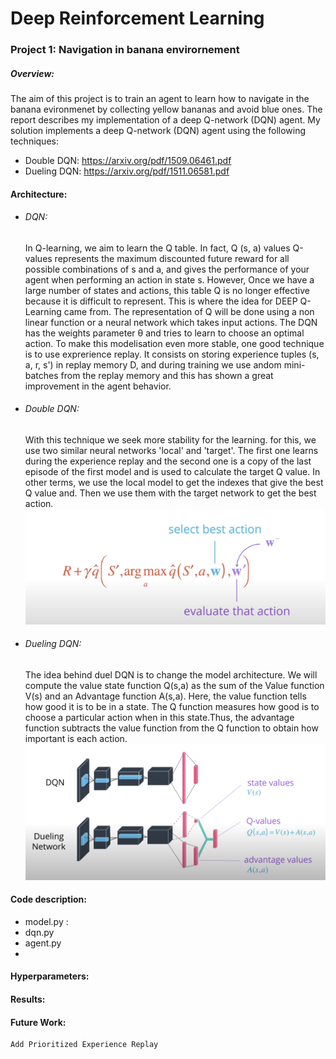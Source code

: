# Deep Reinforcement Learning

### Project 1: Navigation in banana envirornement

##### Overview:

The aim of this project is to train an agent to learn how to navigate in the banana evironmenet by collecting yellow bananas and avoid blue ones. The report describes my implementation of a deep Q-network (DQN) agent. My solution implements a deep Q-network (DQN) agent using the following techniques:

- Double DQN: https://arxiv.org/pdf/1509.06461.pdf
- Dueling DQN: https://arxiv.org/pdf/1511.06581.pdf

#### Architecture:

- ###### DQN:

  In Q-learning, we aim to learn the Q table. In fact, Q (s, a) values Q-values represents the maximum discounted future reward for all possible combinations of s and a, and gives the performance of your agent when performing an action in state s. However, Once we have a large number of states and actions, this table Q is no longer effective because it is difficult to represent. This is where the idea for DEEP Q-Learning came from. The representation of Q will be done using a non linear function or a neural network which takes input actions. The DQN has the weights parameter θ and tries to learn to choose an optimal action. To make this modelisation even more stable, one good technique is to use exprerience replay. It consists on storing experience tuples (s, a, r, s') in replay memory D, and during training we use andom mini-batches from the replay memory and this has shown a great improvement in the agent behavior.

- ###### Double DQN:

  With this technique we seek more stability for the learning. for this, we use two similar neural networks 'local' and 'target'. The first one learns during the experience replay and the second one is a copy of the last episode of the first model and is used to calculate the target Q value. In other terms, we use the local model to get the indexes that give the best Q value and. Then we use them with the target network to get the best action.
  ![image](images/double_dqn.png)

- ###### Dueling DQN:

  The idea behind duel DQN is to change the model architecture. We will compute the value state function Q(s,a) as the sum of the Value function V(s) and an Advantage function A(s,a). Here, the value function tells how good it is to be in a state. The Q function measures how good is to choose a particular action when in this state.Thus, the advantage function subtracts the value function from the Q function to obtain how important is each action.
  ![image](images/dueling_dqn.png)

#### Code description:

- model.py :
- dqn.py
- agent.py
-

#### Hyperparameters:

#### Results:

#### Future Work:

    Add Prioritized Experience Replay
